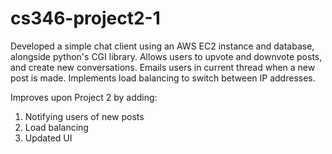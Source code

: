 # cs346-project2-1
Developed a simple chat client using an AWS EC2 instance and database, alongside python's CGI library.
Allows users to upvote and downvote posts, and create new conversations. Emails users in current thread when a new post is made. Implements load balancing to switch between IP addresses.

Improves upon Project 2 by adding:
  1. Notifying users of new posts
  2. Load balancing
  3. Updated UI
